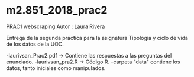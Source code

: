 # m2.851_2018_prac2

PRAC1 webscraping
Autor : Laura Rivera

Entrega de la segunda práctica para la asignatura Tipología y ciclo de vida de los datos de la UOC.

-laurivsan_Prac2.pdf -> Contiene las respuestas a las preguntas del enunciado. 
-laurivsan_pra2.R -> Código R. 
-carpeta "data" contiene los datos, tanto iniciales como manipulados.
